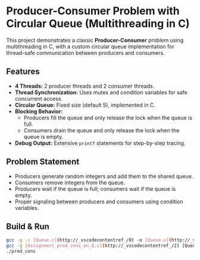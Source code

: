 # Producer-Consumer Problem with Circular Queue (Multithreading in C)

This project demonstrates a classic **Producer-Consumer** problem using multithreading in C, with a custom circular queue implementation for thread-safe communication between producers and consumers.

## Features

- **4 Threads:** 2 producer threads and 2 consumer threads.
- **Thread Synchronization:** Uses mutex and condition variables for safe concurrent access.
- **Circular Queue:** Fixed size (default 5), implemented in C.
- **Blocking Behavior:**  
  - Producers fill the queue and only release the lock when the queue is full.  
  - Consumers drain the queue and only release the lock when the queue is empty.
- **Debug Output:** Extensive `printf` statements for step-by-step tracing.

## Problem Statement

- Producers generate random integers and add them to the shared queue.
- Consumers remove integers from the queue.
- Producers wait if the queue is full; consumers wait if the queue is empty.
- Proper signaling between producers and consumers using condition variables.

## Build & Run

```sh
gcc -g -c [Queue.c](http://_vscodecontentref_/0) -o [Queue.o](http://_vscodecontentref_/1)
gcc -g [Assignment_prod_cons_on_Q.c](http://_vscodecontentref_/2) [Queue.o](http://_vscodecontentref_/3) -o prod_cons -lpthread
./prod_cons
